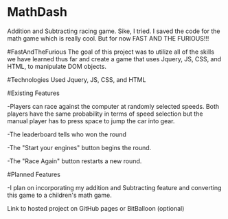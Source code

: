 # MathDash
Addition and Subtracting racing game. Sike, I tried. I saved the code for the math game which is really cool. But for now FAST AND THE FURIOUS!!!

#FastAndTheFurious
The goal of this project was to utilize all of the skills we have learned thus far and create a game that uses Jquery, JS, CSS, and HTML, to manipulate DOM objects.

#Technologies Used
Jquery, JS, CSS, and HTML


#Existing Features

-Players can race against the computer at randomly selected speeds. Both players have the same probability in terms of speed selection but the manual player has to press space to jump the car into gear.

-The leaderboard tells who won the round

-The "Start your engines" button begins the round.

-The "Race Again" button restarts a new round.

#Planned Features

-I plan on incorporating my addition and Subtracting feature and converting this game to a children's math game. 

Link to hosted project on GitHub pages or BitBalloon (optional)
